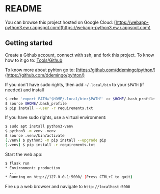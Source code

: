 # README

You can browse this project hosted on Google Cloud: [https://webapp-python3.ew.r.appspot.com](https://webapp-python3.ew.r.appspot.com)

## Getting started

Create a Github account, connect with ssh, and fork this project. To know how to it go to: [Tools/Github](https://github.com/ddemingo/tools/blob/main/github.md)

To know more about pyhton go to: [https://github.com/ddemingo/python/](https://github.com/ddemingo/pyhton/)

If you don't have sudo rights, then add `~/.local/bin` to your `$PATH` (if needed) and install 

```sh
$ echo 'export PATH="$HOME/.local/bin:$PATH"' >> $HOME/.bash_profile
$ source $HOME/.bash_profile
$ pip install --user -r requirements.txt
```

If you have sudo rights, use a virtual environment:

```sh
$ sudo apt install python3-venv
$ python3 -m venv .venv
$ source .venv/bin/activate
(.venv) $ python3 -m pip install --upgrade pip
(.venv) $ pip install -r requirements.txt
```

Start the web app:

```sh
$ flask run
* Environment: production
  ...
* Running on http://127.0.0.1:5000/ (Press CTRL+C to quit)
```

Fire up a web browser and navigate to `http://localhost:5000`




